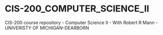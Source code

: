 # CIS-200_COMPUTER_SCIENCE_II

CIS-200 course repository - Computer Science II - With Robert R Mann - UNIVERISTY OF MICHIGAN-DEARBORN

